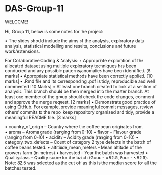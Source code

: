 # DAS-Group-11
WELCOME!

Hi, Group 11, below is some notes for the project:

• The slides should include the aims of the analysis, exploratory data analysis, statistical modelling and results, conclusions and future work/extensions.

For Collaborative Coding & Analysis:
• Appropriate exploration of the allocated dataset using multiple exploratory techniques has been conducted and any possible patterns/anomalies have been identified. [5 marks]
• Appropriate statistical methods have been correctly applied. [10 marks]
• .Rmd file and its corresponding .pdf is tidy, reproducible and well commented [10 Marks]
• At least one branch created to look at a section of analysis. This branch should be then merged into the master branch. At least one member of the group should check the code changes, comment and approve the merge request. [2 marks]
• Demonstrate good practice of using GitHub. For example, provide meaningful commit messages, review others’ commits to the repo, keep repository organised and tidy, provide a meaningful README file. [3 marks]

• country_of_origin – Country where the coffee bean originates from.  
• aroma – Aroma grade (ranging from 0-10) 
• flavor – Flavour grade (ranging from 0-10) 
• acidity – Acidity grade (ranging from 0-10) 
• category_two_defects – Count of category 2 type defects in the batch of coffee beans tested. 
• altitiude_mean_meters – Mean altitude of the growers farm (in metres) 
• harvested – Year the batch was harvested 
• Qualityclass – Quality score for the batch (Good - ≥82.5, Poor - <82.5). 
Note: 82.5 was selected as the cut off as this is the median score for all the batches tested. 